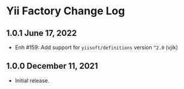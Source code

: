 # Yii Factory Change Log

## 1.0.1 June 17, 2022

- Enh #159: Add support for `yiisoft/definitions` version `^2.0` (vjik)

## 1.0.0 December 11, 2021

- Initial release.
